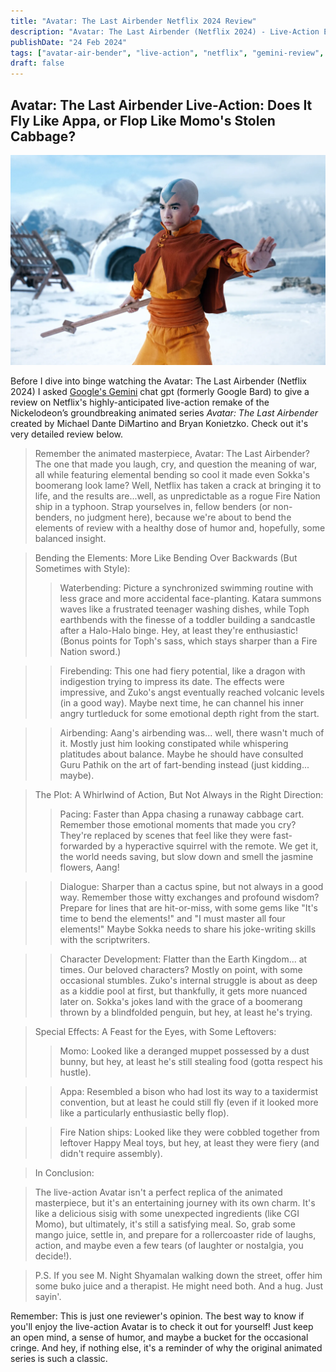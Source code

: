 ```yaml
---
title: "Avatar: The Last Airbender Netflix 2024 Review"
description: "Avatar: The Last Airbender (Netflix 2024) - Live-Action Edition: Does It Bend the Elements of Success?"
publishDate: "24 Feb 2024"
tags: ["avatar-air-bender", "live-action", "netflix", "gemini-review", "google-gemini"]
draft: false
---
```


## Avatar: The Last Airbender Live-Action: Does It Fly Like Appa, or Flop Like Momo's Stolen Cabbage?

![Gordon Cormier in Avatar The Last Airbender](./gordon-cormier-avatar-the-last-airbender.webp)

Before I dive into binge watching the <span class="text-sky-400">Avatar: The Last Airbender (Netflix 2024)</span> I asked [Google's Gemini](https://gemini.google.com/) chat gpt (formerly Google Bard) to give a review on Netflix's highly-anticipated live-action remake of the Nickelodeon’s groundbreaking animated series _Avatar: The Last Airbender_ created by Michael Dante DiMartino and Bryan Konietzko. Check out it's <span class="text-red-400 font-bold">very detailed review</span> below. 

> Remember the animated masterpiece, Avatar: The Last Airbender? The one that made you laugh, cry, and question the meaning of war, all while featuring elemental bending so cool it made even Sokka's boomerang look lame? Well, Netflix has taken a crack at bringing it to life, and the results are...well, as unpredictable as a rogue Fire Nation ship in a typhoon. Strap yourselves in, fellow benders (or non-benders, no judgment here), because we're about to bend the elements of review with a healthy dose of humor and, hopefully, some balanced insight.

>Bending the Elements: More Like Bending Over Backwards (But Sometimes with Style):
>
> >Waterbending: Picture a synchronized swimming routine with less grace and more accidental face-planting. Katara summons waves like a frustrated teenager washing dishes, while Toph earthbends with the finesse of a toddler building a sandcastle after a Halo-Halo binge. Hey, at least they're enthusiastic! (Bonus points for Toph's sass, which stays sharper than a Fire Nation sword.)

> > Firebending: This one had fiery potential, like a dragon with indigestion trying to impress its date. The effects were impressive, and Zuko's angst eventually reached volcanic levels (in a good way). Maybe next time, he can channel his inner angry turtleduck for some emotional depth right from the start.

> > Airbending: Aang's airbending was... well, there wasn't much of it. Mostly just him looking constipated while whispering platitudes about balance. Maybe he should have consulted Guru Pathik on the art of fart-bending instead (just kidding... maybe).

> The Plot: A Whirlwind of Action, But Not Always in the Right Direction:
>
> > Pacing: Faster than Appa chasing a runaway cabbage cart. Remember those emotional moments that made you cry? They're replaced by scenes that feel like they were fast-forwarded by a hyperactive squirrel with the remote. We get it, the world needs saving, but slow down and smell the jasmine flowers, Aang!

> > Dialogue: Sharper than a cactus spine, but not always in a good way. Remember those witty exchanges and profound wisdom? Prepare for lines that are hit-or-miss, with some gems like "It's time to bend the elements!" and "I must master all four elements!" Maybe Sokka needs to share his joke-writing skills with the scriptwriters.

> > Character Development: Flatter than the Earth Kingdom... at times. Our beloved characters? Mostly on point, with some occasional stumbles. Zuko's internal struggle is about as deep as a kiddie pool at first, but thankfully, it gets more nuanced later on. Sokka's jokes land with the grace of a boomerang thrown by a blindfolded penguin, but hey, at least he's trying.

> Special Effects: A Feast for the Eyes, with Some Leftovers:
>
> > Momo: Looked like a deranged muppet possessed by a dust bunny, but hey, at least he's still stealing food (gotta respect his hustle).

> > Appa: Resembled a bison who had lost its way to a taxidermist convention, but at least he could still fly (even if it looked more like a particularly enthusiastic belly flop).

> > Fire Nation ships: Looked like they were cobbled together from leftover Happy Meal toys, but hey, at least they were fiery (and didn't require assembly).

> In Conclusion:

> The live-action Avatar isn't a perfect replica of the animated masterpiece, but it's an entertaining journey with its own charm. It's like a delicious sisig with some unexpected ingredients (like CGI Momo), but ultimately, it's still a satisfying meal. So, grab some mango juice, settle in, and prepare for a rollercoaster ride of laughs, action, and maybe even a few tears (of laughter or nostalgia, you decide!).

> P.S. If you see M. Night Shyamalan walking down the street, offer him some buko juice and a therapist. He might need both. And a hug. Just sayin'.

Remember: This is just one reviewer's opinion. The best way to know if you'll enjoy the live-action Avatar is to check it out for yourself! Just keep an open mind, a sense of humor, and maybe a bucket for the occasional cringe. And hey, if nothing else, it's a reminder of why the original animated series is such a classic.